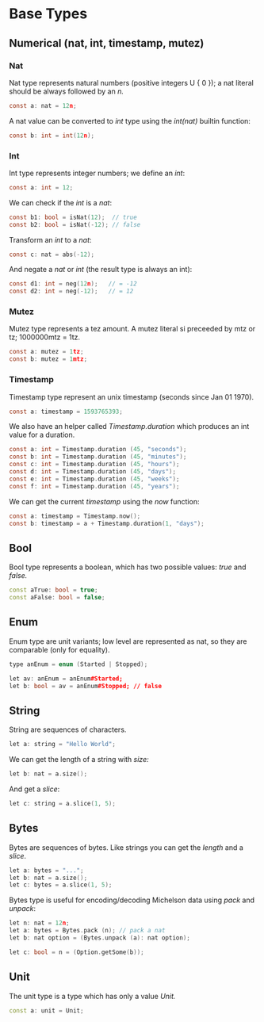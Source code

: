 # Base Types

## Numerical \(nat, int, timestamp, mutez\)

### Nat

Nat type represents natural numbers \(positive integers U { 0 }\); a nat literal should be always followed by an _n._

```c
const a: nat = 12n;
```

A nat value can be converted to _int_ type using the _int\(nat\)_ builtin function:

```c
const b: int = int(12n);
```

### Int

Int type represents integer numbers; we define an _int_:

```c
const a: int = 12;
```

We can check if the _int_ is a _nat_:

```c
const b1: bool = isNat(12);  // true
const b2: bool = isNat(-12); // false
```

Transform an _int_ to a _nat_:

```c
const c: nat = abs(-12);
```

And negate a _nat_ or _int_ \(the result type is always an int\):

```c
const d1: int = neg(12n);   // = -12
const d2: int = neg(-12);   // = 12
```

### Mutez

Mutez type represents a tez amount. A mutez literal si preceeded by mtz or tz; 1000000mtz = 1tz.

```c
const a: mutez = 1tz;
const b: mutez = 1mtz;
```

### Timestamp

Timestamp type represent an unix timestamp \(seconds since Jan 01 1970\).

```c
const a: timestamp = 1593765393;
```

We also have an helper called _Timestamp.duration_ which produces an int value for a duration. 

```c
const a: int = Timestamp.duration (45, "seconds");
const b: int = Timestamp.duration (45, "minutes");
const c: int = Timestamp.duration (45, "hours");
const d: int = Timestamp.duration (45, "days");
const e: int = Timestamp.duration (45, "weeks");
const f: int = Timestamp.duration (45, "years");
```

We can get the current _timestamp_ using the _now_ function:

```c
const a: timestamp = Timestamp.now();
const b: timestamp = a + Timestamp.duration(1, "days");
```

## Bool

Bool type represents a boolean, which has two possible values: _true_ and _false._

```cpp
const aTrue: bool = true;
const aFalse: bool = false;
```

## Enum

Enum type are unit variants; low level are represented as nat, so they are comparable \(only for equality\).

```cpp
type anEnum = enum (Started | Stopped);

let av: anEnum = anEnum#Started;
let b: bool = av = anEnum#Stopped; // false
```

## String

String are sequences of characters.

```cpp
let a: string = "Hello World";
```

We can get the length of a string with _size:_

```cpp
let b: nat = a.size();
```

And get a _slice_:

```cpp
let c: string = a.slice(1, 5);
```

## Bytes

Bytes are sequences of bytes. Like strings you can get the _length_ and a _slice_. 

```cpp
let a: bytes = "...";
let b: nat = a.size();
let c: bytes = a.slice(1, 5);
```

Bytes type is useful for encoding/decoding Michelson data using _pack_ and _unpack_:

```cpp
let n: nat = 12n;
let a: bytes = Bytes.pack (n); // pack a nat
let b: nat option = (Bytes.unpack (a): nat option);

let c: bool = n = (Option.getSome(b));
```

## Unit

The unit type is a type which has only a value _Unit._

```cpp
const a: unit = Unit;
```



